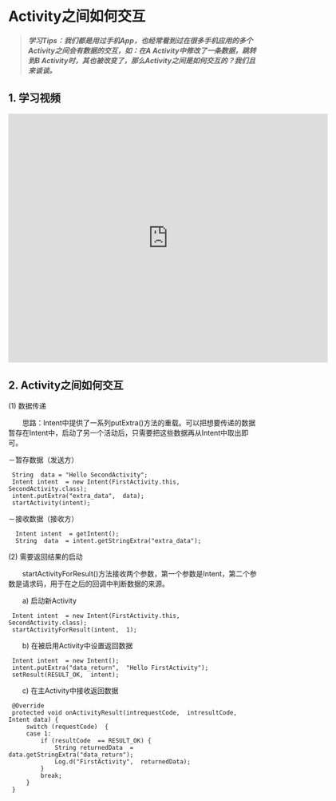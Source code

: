 # Activity之间如何交互

>##### 学习Tips：我们都是用过手机App，也经常看到过在很多手机应用的多个Activity之间会有数据的交互，如：在A Activity中修改了一条数据，跳转到B Activity时，其也被改变了，那么Activity之间是如何交互的？我们且来谈谈。

## 1. 学习视频

<iframe frameborder="0" width="640" height="498" src="https://v.qq.com/iframe/player.html?vid=z0180bhmznp&tiny=0&auto=0" allowfullscreen></iframe>

## 2. Activity之间如何交互

(1) 数据传递

　　思路：Intent中提供了一系列putExtra()方法的重载。可以把想要传递的数据暂存在Intent中，启动了另一个活动后，只需要把这些数据再从Intent中取出即可。
  
  －暂存数据（发送方）

 ```
  String  data = "Hello SecondActivity";   
  Intent intent  = new Intent(FirstActivity.this,  SecondActivity.class);   
  intent.putExtra("extra_data",  data);  
  startActivity(intent);
 ```
 
 －接收数据（接收方）
 
 ```
   Intent intent  = getIntent();   
   String  data  = intent.getStringExtra("extra_data");
 ```
 
(2) 需要返回结果的启动

　　startActivityForResult()方法接收两个参数，第一个参数是Intent，第二个参数是请求码，用于在之后的回调中判断数据的来源。
  
　　a) 启动新Activity
  
 ```
  Intent intent  = new Intent(FirstActivity.this,  SecondActivity.class); 
  startActivityForResult(intent,  1);
 ```
 
　　b) 在被启用Activity中设置返回数据
 
 ```
  Intent intent  = new Intent(); 
  intent.putExtra("data_return",  "Hello FirstActivity"); 
  setResult(RESULT_OK,  intent);
 ```
 
　　c) 在主Activity中接收返回数据
  
 ```
  @Override 
  protected void onActivityResult(intrequestCode,  intresultCode,  Intent data) { 
      switch (requestCode)  { 
      case 1:   
          if (resultCode  == RESULT_OK) { 
              String returnedData  = data.getStringExtra("data_return"); 
              Log.d("FirstActivity",  returnedData); 
          }   
          break; 
      } 
  }
 ```